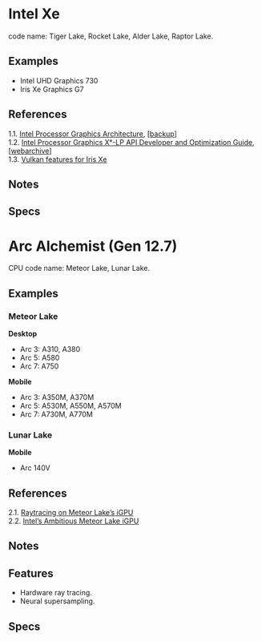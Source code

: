 
# Intel Xe

code name: Tiger Lake, Rocket Lake, Alder Lake, Raptor Lake.

## Examples

* Intel UHD Graphics 730
* Iris Xe Graphics G7

## References

1.1. [Intel Processor Graphics Architecture](https://cdrdv2-public.intel.com/686065/the-architecture-of-intel-processor-graphics-gen11-r1new.pdf), [[backup](../pdf/the-architecture-of-intel-processor-graphics-gen11-r1new.pdf)]<br/>
1.2. [Intel Processor Graphics Xᵉ-LP API Developer and Optimization Guide](https://www.intel.com/content/www/us/en/developer/articles/guide/lp-api-developer-optimization-guide.html), [[webarchive](https://web.archive.org/web/20230623012301/https://www.intel.com/content/www/us/en/developer/articles/guide/lp-api-developer-optimization-guide.html)]<br/>
1.3. [Vulkan features for Iris Xe](https://vulkan.gpuinfo.org/listreports.php?devicename=Intel(R)%20Iris(R)%20Xe%20Graphics)<br/>

## Notes

## Specs


# Arc Alchemist (Gen 12.7)

CPU code name: Meteor Lake, Lunar Lake.

## Examples

### Meteor Lake

**Desktop**
* Arc 3: A310, A380
* Arc 5: A580
* Arc 7: A750

**Mobile**
* Arc 3: A350M, A370M
* Arc 5: A530M, A550M, A570M
* Arc 7: A730M, A770M

### Lunar Lake

**Mobile**
* Arc 140V


## References

2.1. [Raytracing on Meteor Lake’s iGPU](https://chipsandcheese.com/2024/04/15/raytracing-on-meteor-lakes-igpu/)<br/>
2.2. [Intel’s Ambitious Meteor Lake iGPU](https://chipsandcheese.com/2024/04/08/intels-ambitious-meteor-lake-igpu/)<br/>


## Notes

## Features

* Hardware ray tracing.
* Neural supersampling.

## Specs

